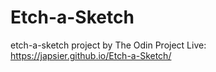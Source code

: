 # Etch-a-Sketch
etch-a-sketch project by The Odin Project
Live:  https://japsier.github.io/Etch-a-Sketch/
